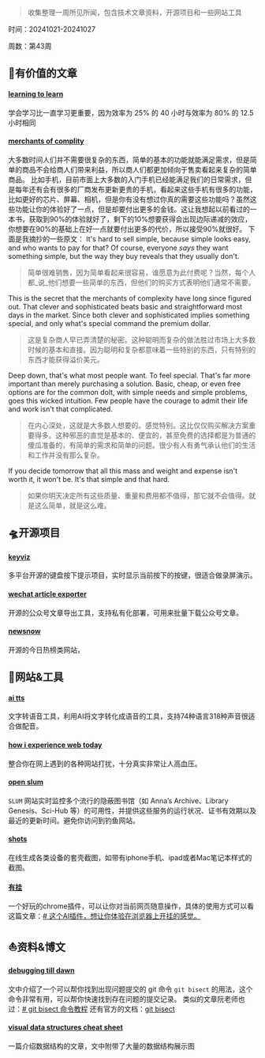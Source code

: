 >收集整理一周所见所闻，包含技术文章资料，开源项目和一些网站工具
>
时间：20241021-20241027
>
周数：第43周

## 📜有价值的文章

#### [learning to learn](https://kevin.the.li/posts/learning-to-learn/)

学会学习比一直学习更重要，因为效率为 25% 的 40 小时与效率为 80% 的 12.5 小时相同

#### [merchants of complity](https://world.hey.com/dhh/merchants-of-complexity-4851301b)
大多数时间人们并不需要很复杂的东西，简单的基本的功能就能满足需求，但是简单的商品不会给商人们带来利益，所以商人们都更加倾向于售卖看起来复杂的简单商品。
比如手机，目前市面上大多数的入门手机已经能满足我们的日常需求，但是每年还有会有很多的厂商发布更新更贵的手机，看起来这些手机有很多的功能，比如更好的芯片、屏幕、相机，但是你有没有想过你真的需要这些功能吗？虽然这些功能让你的体验好了一点，但是却要付出更多的金钱。这让我想起以前看过的一本书，获取到90%的体验就好了，剩下的10%想要获得会出现边际递减的效应，你想要在90%的基础上在好一点就要付出更多的代价，所以接受90%就很好。
下面是我摘抄的一些原文：
It's hard to sell simple, because simple looks easy, and who wants to pay for that? Of course, everyone _says_ they want something simple, but the way they buy reveals that they usually don't.  

>简单很难销售，因为简单看起来很容易，谁愿意为此付费呢？当然，每个人都_说_他们想要一些简单的东西，但他们的购买方式表明他们通常不需要。

This is the secret that the merchants of complexity have long since figured out. That clever and sophisticated beats basic and straightforward most days in the market. Since both clever and sophisticated implies something special, and only what's special command the premium dollar.

>这是复杂商人早已弄清楚的秘密。这种聪明而复杂的做法胜过市场上大多数时候的基本和直接。因为聪明和复杂都意味着一些特别的东西，只有特别的东西才能获得溢价美元。

  
Deep down, that's what most people want. To feel special. That's far more important than merely purchasing a solution. Basic, cheap, or even free options are for the common dolt, with simple needs and simple problems, goes this wicked intuition. Few people have the courage to admit their life and work isn't that complicated.  

>在内心深处，这就是大多数人想要的。感觉特别。这比仅仅购买解决方案重要得多。这种邪恶的直觉是基本的、便宜的，甚至免费的选择都是为普通的傻瓜准备的，有简单的需求和简单的问题。很少有人有勇气承认他们的生活和工作并没有那么复杂。

If you decide tomorrow that all this mass and weight and expense isn't worth it, it won't be. It's that simple and that hard.  

>如果你明天决定所有这些质量、重量和费用都不值得，那它就不会值得。就是这么简单，就是这么难。
## 🛸开源项目

#### [keyviz](https://github.com/mulaRahul/keyviz)
多平台开源的键盘按下提示项目，实时显示当前按下的按键，很适合做录屏演示。

#### [wechat article exporter](https://github.com/jooooock/wechat-article-exporter)
开源的公众号文章导出工具，支持私有化部署，可用来批量下载公众号文章。

#### [newsnow](https://github.com/ourongxing/newsnow)
开源的今日热榜类网站，

## 🚀网站&工具

#### [ai tts](https://d1tools.com/tools/ai-tts/)
文字转语音工具，利用AI将文字转化成语音的工具，支持74种语言318种声音很适合做配音。

#### [how i experience web today](https://how-i-experience-web-today.com/)
整合你在网上遇到的各种网站打扰，十分真实非常让人高血压。

#### [open slum](https://open-slum.org/)
`SLUM` 网站实时监控多个流行的隐蔽图书馆（如 Anna’s Archive、Library Genesis、Sci-Hub 等）的可用性，并提供这些服务的运行状况、证书有效期以及最近的更新时间。避免你访问到钓鱼网站。

#### [shots](https://shots.so/)
在线生成各类设备的套壳截图，如带有iphone手机、ipad或者Mac笔记本样式的截图。

#### [有挂](https://chromewebstore.google.com/detail/%E6%9C%89%E6%8C%82/chdpdcmianoeafncndadkpmklicedlkl?hl=zh-CN)
一个好玩的chrome插件，可以让你对当前网页随意操作，具体的使用方式可以看这篇文章：[# 这个AI插件，想让你体验在浏览器上开挂的感觉。](https://mp.weixin.qq.com/s/gA_IGG-1jbHTlgrTZkiC6A)

## ⛵资料&博文

#### [debugging till dawn](https://www.mikebuss.com/posts/debugging-till-dawn)
文中介绍了一个可以帮你找到出现问题提交的 git 命令 `git bisect` 的用法，这个命令非常有用，可以帮你快速找到存在问题的提交记录。
类似的文章阮老师也过：[# git bisect 命令教程](https://www.ruanyifeng.com/blog/2018/12/git-bisect.html)
还有官方的文档：[git bisect](https://git-scm.com/docs/git-bisect/zh_HANS-CN)

#### [visual data structures cheat sheet](https://photonlines.substack.com/p/visual-data-structures-cheat-sheet)
一篇介绍数据结构的文章，文中附带了大量的数据结构展示图